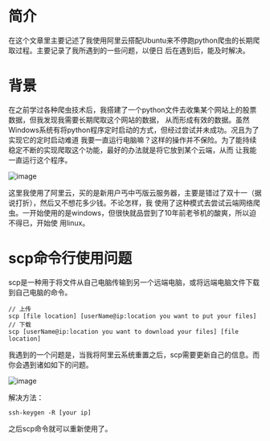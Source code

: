 # 简介

在这个文章里主要记述了我使用阿里云搭配Ubuntu来不停跑python爬虫的长期爬取过程。主要记录了我所遇到的一些问题，以便日
后在遇到后，能及时解决。

# 背景

在之前学过各种爬虫技术后，我搭建了一个python文件去收集某个网站上的股票数据，但我发现我需要长期爬取这个网站的数据，
从而形成有效的数据。虽然Windows系统有将python程序定时启动的方式，但经过尝试并未成功。况且为了实现它的定时启动难道
我要一直运行电脑嘛？这样的操作并不保险。为了能持续稳定不断的实现爬取这个功能，最好的办法就是将它放到某个云端，从而
让我能一直运行这个程序。

![image](https://user-images.githubusercontent.com/77183284/146279197-7e28575b-8873-4619-8ded-269acb5d3673.png)

这里我使用了阿里云，买的是新用户丐中丐版云服务器，主要是错过了双十一（据说打折），然后又不想花多少钱。不论怎样，我
使用了这种模式去尝试云端网络爬虫。一开始使用的是windows，但很快就品尝到了10年前老爷机的酸爽，所以迫不得已，开始使
用linux。

# scp命令行使用问题

scp是一种用于将文件从自己电脑传输到另一个远端电脑，或将远端电脑文件下载到自己电脑的命令。

```
// 上传
scp [file location] [userName@ip:location you want to put your files]
// 下载
scp [userName@ip:location you want to download your files] [file location]
```

我遇到的一个问题是，当我将阿里云系统重置之后，scp需要更新自己的信息。而你会遇到诸如如下的问题。

![image](https://user-images.githubusercontent.com/77183284/146279756-27bdbf1a-3caa-4575-bc79-14d6a3677e1b.png)

解决方法：

```
ssh-keygen -R [your ip]
```

之后scp命令就可以重新使用了。
